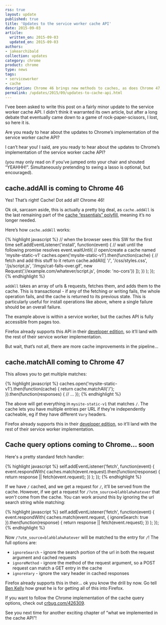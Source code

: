 ```yaml
---
rss: true
layout: update
published: true
title: 'Updates to the service worker cache API'
date: 2015-09-03
article:
  written_on: 2015-09-03
  updated_on: 2015-09-03
authors:
- jakearchibald
collection: updates
category: chrome
product: chrome
type: news
tags:
- serviceworker
- cache
description: Chrome 46 brings new methods to caches, as does Chrome 47, and probably 48. It never stops.
permalink: /updates/2015/09/updates-to-cache-api.html
---
```


I’vee been asked to write this post on a fairly minor update to the service worker cache API. I didn’t think it warranted its own article, but after a long debate that eventually came down to a game of rock-paper-scissors, I lost, so here it is.

Are you ready to hear about the updates to Chrome’s implementation of the service worker cache API?

I can’t hear you! I said, are you ready to hear about the updates to Chrome’s implementation of the service worker cache API?

(you may only read on if you’ve jumped onto your chair and shouted “YEAHHH!”. Simultaneously pretending to swing a lasso is optional, but encouraged).

## cache.addAll is coming to Chrome 46

Yes! That’s right! Cache! Dot add all! Chrome 46!

Ok ok, sarcasm aside, this is actually a pretty big deal, as `cache.addAll` is the last remaining part of the [cache “essentials” polyfill](https://github.com/coonsta/cache-polyfill/blob/master/index.js), meaning it’s no longer needed.

Here’s how `cache.addAll` works:

{% highlight javascript %}
// when the browser sees this SW for the first time
self.addEventListener('install', function(event) {
  // wait until the following promise resolves
  event.waitUntil(
    // open/create a cache named 'mysite-static-v1'
    caches.open('mysite-static-v1').then(function(cache) {
      // fetch and add this stuff to it
      return cache.addAll([
        '/',
        '/css/styles.css',
        '/js/script.js',
        '/imgs/cat-falls-over.gif',
        new Request('//example.com/whatever/script.js', {mode: 'no-cors'})
      ]);
    })
  );
});
{% endhighlight %}

`addAll` takes an array of urls & requests, fetches them, and adds them to the cache. This is transactional - if any of the fetching or writing fails, the whole operation fails, and the cache is returned to its previous state. This is particularly useful for install operations like above, where a single failure should be an overall failure.

The example above is within a service worker, but the caches API is fully accessible from pages too.

Firefox already supports this API in their [developer edition](https://www.mozilla.org/en-GB/firefox/developer/), so it’ll land with the rest of their service worker implementation.

But wait, that’s not all, there are more cache improvements in the pipeline…

## cache.matchAll coming to Chrome 47

This allows you to get multiple matches:

{% highlight javascript %}
caches.open('mysite-static-v1').then(function(cache) {
  return cache.matchAll('/');
}).then(function(responses) {
  // …
});
{% endhighlight %}

The above will get everything in `mysite-static-v1` that matches `/`. The cache lets you have multiple entries per URL if they’re independently cacheable, eg if they have different `Vary` headers.

Firefox already supports this in their [developer edition](https://www.mozilla.org/en-GB/firefox/developer/), so it’ll land with the rest of their service worker implementation.

## Cache query options coming to Chrome… soon

Here's a pretty standard fetch handler:

{% highlight javascript %}
self.addEventListener('fetch', function(event) {
  event.respondWith(
    caches.match(event.request).then(function(response) {
      return response || fetch(event.request);
    })
  );
});
{% endhighlight %}

If we have `/` cached, and we get a request for `/`, it’ll be served from the cache. However, if we get a request for `/?utm_source=blahblahwhatever` that *won’t* come from the cache. You can work around this by ignoring the url search string while matching:

{% highlight javascript %}
self.addEventListener('fetch', function(event) {
  event.respondWith(
    caches.match(event.request, {
      ignoreSearch: true
    }).then(function(response) {
      return response || fetch(event.request);
    })
  );
});
{% endhighlight %}

Now `/?utm_source=blahblahwhatever` will be matched to the entry for `/`! The full options are:

* `ignoreSearch` - ignore the search portion of the url in both the request argument and cached requests
* `ignoreMethod` - ignore the method of the request argument, so a POST request can match a GET entry in the cache
* `ignoreVary` - ignore the vary header in cached responses

Firefox already supports this in their… ok you know the drill by now. Go tell [Ben Kelly](https://twitter.com/wanderview) how great he is for getting all of this into Firefox.

If you want to follow the Chrome implementation of the cache query options, check out [crbug.com/426309](https://code.google.com/p/chromium/issues/detail?id=426309).

See you next time for another exciting chapter of “what we implemented in the cache API”!